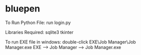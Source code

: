 # bluepen
To Run Python File:
run login.py

Libraries Required:
sqlite3
tkinter

To run EXE file in windows:
double-click EXE\Job Manager\Job Manager.exe
EXE -->
    Job Manager -->
        Job Manager.exe